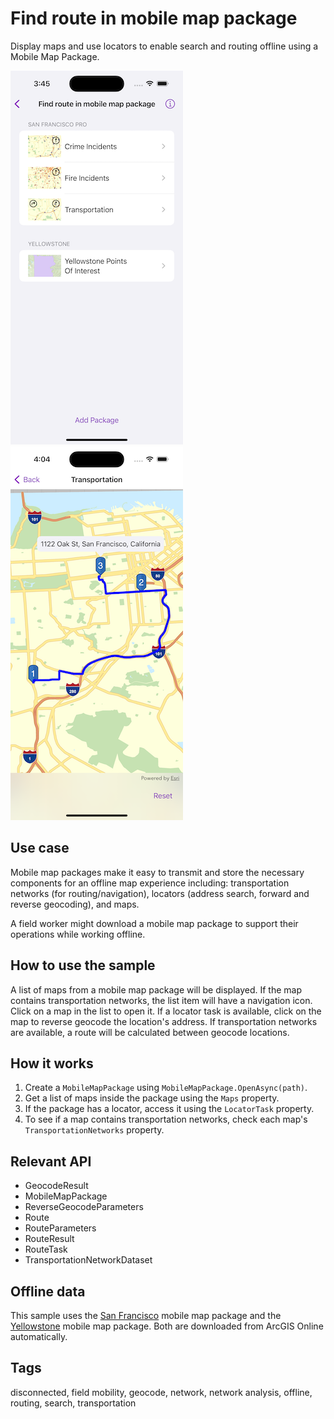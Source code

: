 # Find route in mobile map package

Display maps and use locators to enable search and routing offline using a Mobile Map Package.

![Image of find route in mobile map package](find-route-in-mobile-map-package-1.png)
![Image of find route in mobile map package](find-route-in-mobile-map-package-2.png)

## Use case

Mobile map packages make it easy to transmit and store the necessary components for an offline map experience including: transportation networks (for routing/navigation), locators (address search, forward and reverse geocoding), and maps.

A field worker might download a mobile map package to support their operations while working offline.

## How to use the sample

A list of maps from a mobile map package will be displayed. If the map contains transportation networks, the list item will have a navigation icon. Click on a map in the list to open it. If a locator task is available, click on the map to reverse geocode the location's address. If transportation networks are available, a route will be calculated between geocode locations.

## How it works

1. Create a `MobileMapPackage` using `MobileMapPackage.OpenAsync(path)`.
2. Get a list of maps inside the package using the `Maps` property.
3. If the package has a locator, access it using the `LocatorTask` property.
4. To see if a map contains transportation networks, check each map's `TransportationNetworks` property.

## Relevant API

* GeocodeResult
* MobileMapPackage
* ReverseGeocodeParameters
* Route
* RouteParameters
* RouteResult
* RouteTask
* TransportationNetworkDataset

## Offline data

This sample uses the [San Francisco](https://www.arcgis.com/home/item.html?id=260eb6535c824209964cf281766ebe43) mobile map package and the [Yellowstone](https://www.arcgis.com/home/item.html?id=e1f3a7254cb845b09450f54937c16061) mobile map package. Both are downloaded from ArcGIS Online automatically.  

## Tags

disconnected, field mobility, geocode, network, network analysis, offline, routing, search, transportation
